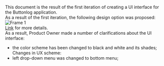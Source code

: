 This document is the result of the first iteration of creating a UI interface for the Buttonlog application.<br>
As a result of the first iteration, the following design option was proposed:<br>
![Frame 1](https://user-images.githubusercontent.com/82474250/194753446-b9b26e65-d0d0-4ecb-ad2a-78d778b74107.png)<br>
[Link](https://www.figma.com/file/CCTH8dHGP8VzqF1XrrqAWu/ButtonLog-UI?node-id=0%3A1) for more details.<br>
As a result, Product Owner made a number of clarifications about the UI interface:<br>
- the color scheme has been changed to black and white and its shades;<br>
Changes in UX scheme: <br>
- left drop-down menu was changed to bottom menu;<br>
